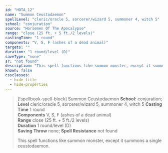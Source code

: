 ```yaml
---
id: "HOTA_12"
name: "Summon Ceustodaemon"
spellLevel: "cleric/oracle 5, sorcerer/wizard 5, summoner 4, witch 5"
school: "conjuration"
source: "Horsemen Of The Apocalypse"
range: "close (25 ft. + 5 ft./2 levels)"
castingTime: "1 round"
components: "V, S, F (ashes of a dead animal)"
targets: ""
duration: "1 round/level (D)"
saveType: "none"
sr: "not found"
description: "This spell functions like summon monster, except it summons a single ceustodaemon."
known: false
cssclasses:
  - hide-title
  - hide-properties
---
```


> [!spellbook-spell-block] Summon Ceustodaemon
> **School:** conjuration; **Level** cleric/oracle 5, sorcerer/wizard 5, summoner 4, witch 5
> **Casting Time** 1 round  
> **Components** V, S, F (ashes of a dead animal)  
> **Range** close (25 ft. + 5 ft./2 levels)  
> **Duration** 1 round/level (D)  
> **Saving Throw** none; **Spell Resistance** not found
> 
> This spell functions like summon monster, except it summons a single ceustodaemon.